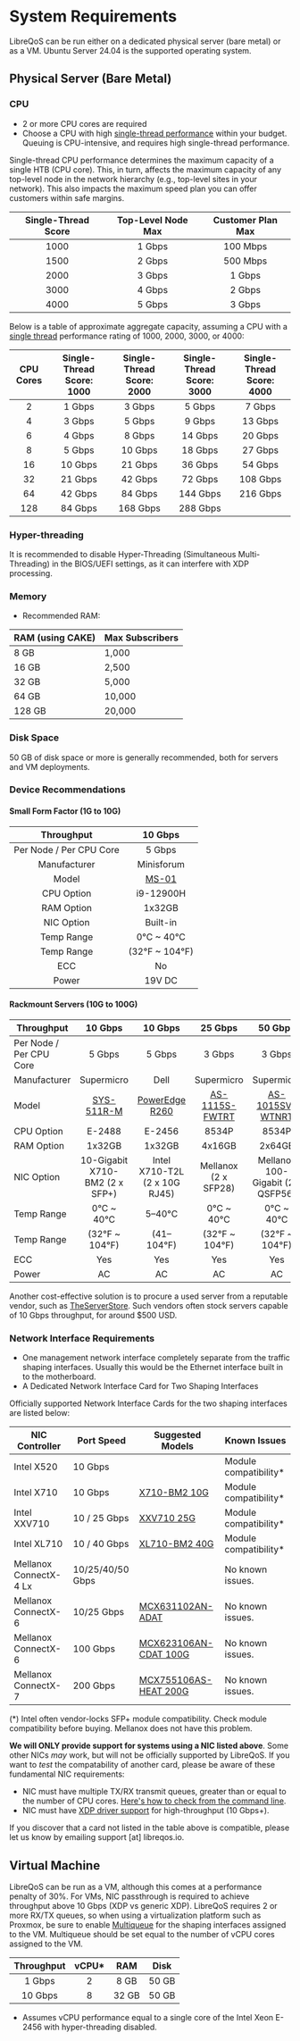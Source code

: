 # System Requirements

LibreQoS can be run either on a dedicated physical server (bare metal) or as a VM. Ubuntu Server 24.04 is the supported operating system.

## Physical Server (Bare Metal)

### CPU
* 2 or more CPU cores are required
* Choose a CPU with high [single-thread performance](https://www.cpubenchmark.net/singleThread.html#server-thread) within your budget. Queuing is CPU-intensive, and requires high single-thread performance.

Single-thread CPU performance determines the maximum capacity of a single HTB (CPU core). This, in turn, affects the maximum capacity of any top-level node in the network hierarchy (e.g., top-level sites in your network). This also impacts the maximum speed plan you can offer customers within safe margins.

| Single-Thread Score | Top-Level Node Max | Customer Plan Max |
|:-------------------:|:------------------:|:-----------------:|
| 1000                | 1 Gbps             | 100 Mbps          |
| 1500                | 2 Gbps             | 500 Mbps          |
| 2000                | 3 Gbps             | 1 Gbps            |
| 3000                | 4 Gbps             | 2 Gbps            |
| 4000                | 5 Gbps             | 3 Gbps            |

Below is a table of approximate aggregate capacity, assuming a CPU with a [single thread](https://www.cpubenchmark.net/singleThread.html#server-thread) performance rating of 1000, 2000, 3000, or 4000:

| CPU Cores | Single-Thread Score: 1000 | Single-Thread Score: 2000 | Single-Thread Score: 3000 | Single-Thread Score: 4000 |
|:---------:|:-------------------------:|:-------------------------:|:-------------------------:|:-------------------------:|
| 2         | 1 Gbps                    | 3 Gbps                    | 5 Gbps                    | 7 Gbps                    |
| 4         | 3 Gbps                    | 5 Gbps                    | 9 Gbps                    | 13 Gbps                   |
| 6         | 4 Gbps                    | 8 Gbps                    | 14 Gbps                   | 20 Gbps                   |
| 8         | 5 Gbps                    | 10 Gbps                   | 18 Gbps                   | 27 Gbps                   |
| 16        | 10 Gbps                   | 21 Gbps                   | 36 Gbps                   | 54 Gbps                   |
| 32        | 21 Gbps                   | 42 Gbps                   | 72 Gbps                   | 108 Gbps                  |
| 64        | 42 Gbps                   | 84 Gbps                   | 144 Gbps                  | 216 Gbps                  |
| 128       | 84 Gbps                   | 168 Gbps                  | 288 Gbps                  |                           |

### Hyper-threading

It is recommended to disable Hyper-Threading (Simultaneous Multi-Threading) in the BIOS/UEFI settings, as it can interfere with XDP processing.

### Memory
* Recommended RAM:

| RAM (using CAKE) | Max Subscribers |
| ---------------- | --------------- |
| 8 GB             | 1,000           |
| 16 GB            | 2,500           | 
| 32 GB            | 5,000           |
| 64 GB            | 10,000          |
| 128 GB           | 20,000          |

### Disk Space

50 GB of disk space or more is generally recommended, both for servers and VM deployments.

### Device Recommendations
#### Small Form Factor (1G to 10G)

|        Throughput       |                                         10 Gbps                                        |
|:-----------------------:|:--------------------------------------------------------------------------------------:|
| Per Node / Per CPU Core | 5 Gbps                                                                                 |
| Manufacturer            | Minisforum                                                                             |
| Model                   | [MS-01](https://store.minisforum.com/products/minisforum-ms-01?variant=46174128898293) |
| CPU Option              | i9-12900H                                                                              |
| RAM Option              | 1x32GB                                                                                 |
| NIC Option              | Built-in                                                                               |
| Temp Range              | 0°C ~ 40°C                                                                             |
| Temp Range              | (32°F ~ 104°F)                                                                         |
| ECC                     | No                                                                                     |
| Power                   | 19V DC                                                                                 |

#### Rackmount Servers (10G to 100G)

| Throughput              |                                     10 Gbps                                    |                                                                                               10 Gbps                                                                                               |                                                  25 Gbps                                                 |                                        50 Gbps                                        |                                       100 Gbps                                      |
|-------------------------|:------------------------------------------------------------------------------:|:---------------------------------------------------------------------------------------------------------------------------------------------------------------------------------------------------:|:--------------------------------------------------------------------------------------------------------:|:-------------------------------------------------------------------------------------:|:-----------------------------------------------------------------------------------:|
| Per Node / Per CPU Core |                                     5 Gbps                                     |                                                                                                5 Gbps                                                                                               |                                                  3 Gbps                                                  |                                         3 Gbps                                        |                                        4 Gbps                                       |
| Manufacturer            |                                   Supermicro                                   |                                                                                                 Dell                                                                                                |                                                Supermicro                                                |                                       Supermicro                                      |                                      Supermicro                                     |
| Model                   | [SYS-511R-M](https://store.supermicro.com/us_en/mainstream-1u-sys-511r-m.html) | [PowerEdge R260](https://www.dell.com/en-us/shop/dell-poweredge-servers/new-poweredge-r260-rack-server/spd/poweredge-r260/pe_r260_tm_vi_vp_sb?configurationid=2cd33e43-57a3-4f82-aa72-9d5f45c9e24c) | [AS-1115S-FWTRT](https://store.supermicro.com/us_en/1u-amd-epyc-8004-compact-server-as-1115s-fwtrt.html) | [AS-1015SV-WTNRT](https://store.supermicro.com/us_en/1u-amd-wio-as-1015sv-wtnrt.html) | [AS -2015CS-TNR](https://store.supermicro.com/us_en/clouddc-amd-as-2015cs-tnr.html) |
| CPU Option              |                                     E-2488                                     |                                                                                                E-2456                                                                                               |                                                   8534P                                                  |                                         8534P                                         |                                         9745                                        |
| RAM Option              |                                     1x32GB                                     |                                                                                                1x32GB                                                                                               |                                                  4x16GB                                                  |                                         2x64GB                                        |                                        4x64GB                                       |
| NIC Option              |                         10-Gigabit X710-BM2 (2 x SFP+)                         |                                                                                    Intel X710-T2L (2 x 10G RJ45)                                                                                    |                                           Mellanox (2 x SFP28)                                           |                           Mellanox 100-Gigabit (2 x QSFP56)                           |                                   MCX653106A-HDAT                                   |
| Temp Range              |                                   0°C ~ 40°C                                   |                                                                                                5–40°C                                                                                               |                                                0°C ~ 40°C                                                |                                       0°C ~ 40°C                                      |                                      0°C ~ 40°C                                     |
| Temp Range              |                                 (32°F ~ 104°F)                                 |                                                                                              (41–104°F)                                                                                             |                                              (32°F ~ 104°F)                                              |                                     (32°F ~ 104°F)                                    |                                    (32°F ~ 104°F)                                   |
| ECC                     |                                       Yes                                      |                                                                                                 Yes                                                                                                 |                                                    Yes                                                   |                                          Yes                                          |                                         Yes                                         |
| Power                   |                                       AC                                       |                                                                                                  AC                                                                                                 |                                                    AC                                                    |                                           AC                                          |                                          AC                                         |                                                                              |

Another cost-effective solution is to procure a used server from a reputable vendor, such as [TheServerStore](https://www.theserverstore.com/).
Such vendors often stock servers capable of 10 Gbps throughput, for around $500 USD.

### Network Interface Requirements
* One management network interface completely separate from the traffic shaping interfaces. Usually this would be the Ethernet interface built in to the motherboard.
* A Dedicated Network Interface Card for Two Shaping Interfaces

Officially supported Network Interface Cards for the two shaping interfaces are listed below:

| NIC Controller         | Port Speed       | Suggested Models                                                                        | Known Issues                                                                                  |
|------------------------|------------------|-----------------------------------------------------------------------------------------|-----------------------------------------------------------------------------------------------|
| Intel X520             | 10 Gbps          |                                                                                         | Module compatibility*                                                                         |
| Intel X710             | 10 Gbps          | [X710-BM2 10G]( https://www.fs.com/products/75600.html?now_cid=4253)                    | Module compatibility*                                                                         |
| Intel XXV710           | 10 / 25 Gbps     | [XXV710 25G](https://www.fs.com/products/75604.html?attribute=67774&id=1709896)         | Module compatibility*                                                                         |
| Intel XL710            | 10 / 40 Gbps     | [XL710-BM2 40G](https://www.fs.com/products/75604.html?attribute=67774&id=1709896 )     | Module compatibility*                                                                         |
| Mellanox ConnectX-4 Lx | 10/25/40/50 Gbps |                                                                                         | No known issues.                                                                              |
| Mellanox ConnectX-6    | 10/25 Gbps       | [MCX631102AN-ADAT](https://www.fs.com/products/212177.html?now_cid=4014)                | No known issues.                                                                              |
| Mellanox ConnectX-6    | 100 Gbps         | [MCX623106AN-CDAT 100G](https://www.fs.com/products/119646.html?now_cid=4014)           | No known issues.                                                                              |
| Mellanox ConnectX-7    | 200 Gbps         | [MCX755106AS-HEAT 200G](https://www.fs.com/products/242589.html?now_cid=4014)           | No known issues.                                                                              |

(*) Intel often vendor-locks SFP+ module compatibility. Check module compatibility before buying. Mellanox does not have this problem.

**We will ONLY provide support for systems using a NIC listed above**. Some other NICs *may* work, but will not be officially supported by LibreQoS. If you want to *test* the compatability of another card, please be aware of these fundamental NIC requirements:
  * NIC must have multiple TX/RX transmit queues, greater than or equal to the number of CPU cores. [Here's how to check from the command line](https://serverfault.com/questions/772380/how-to-tell-if-nic-has-multiqueue-enabled).
  * NIC must have [XDP driver support](https://github.com/xdp-project/xdp-project/blob/master/areas/drivers/README.org) for high-throughput (10 Gbps+).

If you discover that a card not listed in the table above is compatible, please let us know by emailing support [at] libreqos.io.

## Virtual Machine
LibreQoS can be run as a VM, although this comes at a performance penalty of 30%. For VMs, NIC passthrough is required to achieve throughput above 10 Gbps (XDP vs generic XDP).
LibreQoS requires 2 or more RX/TX queues, so when using a virtualization platform such as Proxmox, be sure to enable [Multiqueue](https://forum.proxmox.com/threads/where-is-multiqueue.146783/) for the shaping interfaces assigned to the VM. Multiqueue should be set equal to the number of vCPU cores assigned to the VM.

| Throughput | vCPU* |  RAM  |  Disk |
|:-------:|:-----:|:-----:|:-----:|
| 1 Gbps  | 2     | 8 GB  | 50 GB |
| 10 Gbps | 8     | 32 GB | 50 GB |

* Assumes vCPU performance equal to a single core of the Intel Xeon E-2456 with hyper-threading disabled.
